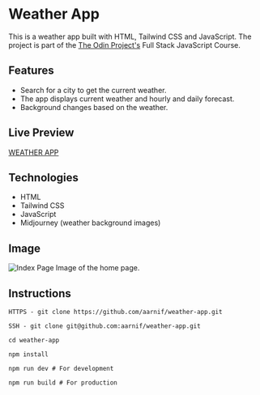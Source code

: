 # Weather App

This is a weather app built with HTML, Tailwind CSS and JavaScript.
The project is part of the [The Odin Project's](https://www.theodinproject.com/) Full Stack JavaScript Course.

## Features

- Search for a city to get the current weather.
- The app displays current weather and hourly and daily forecast.
- Background changes based on the weather.

## Live Preview

[WEATHER APP](https://aarnif.github.io/weather-app/)

## Technologies

- HTML
- Tailwind CSS
- JavaScript
- Midjourney (weather background images)

## Image

![Index Page](src/assets/images/page.png)
Image of the home page.

## Instructions

```
HTTPS - git clone https://github.com/aarnif/weather-app.git

SSH - git clone git@github.com:aarnif/weather-app.git

cd weather-app

npm install

npm run dev # For development

npm run build # For production
```
